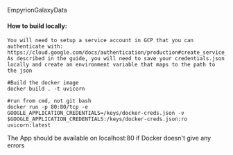 EmpyrionGalaxyData

#### How to build locally:
```text
You will need to setup a service account in GCP that you can authenticate with:
https://cloud.google.com/docs/authentication/production#create_service_account
As described in the guide, you will need to save your credentials.json locally and create an environment variable that maps to the path to the json
```
```shell
#Build the docker image
docker build . -t uvicorn

#run from cmd, not git bash
docker run -p 80:80/tcp -e GOOGLE_APPLICATION_CREDENTIALS=/keys/docker-creds.json -v $GOOGLE_APPLICATION_CREDENTIALS:/keys/docker-creds.json:ro uvicorn:latest
```

The App should be available on localhost:80 if Docker doesn't give any errors